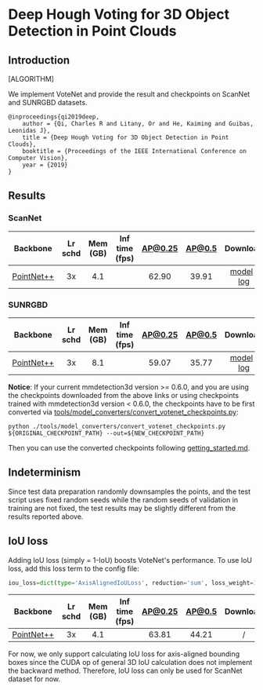 # Deep Hough Voting for 3D Object Detection in Point Clouds

## Introduction

[ALGORITHM]

We implement VoteNet and provide the result and checkpoints on ScanNet and SUNRGBD datasets.

```
@inproceedings{qi2019deep,
    author = {Qi, Charles R and Litany, Or and He, Kaiming and Guibas, Leonidas J},
    title = {Deep Hough Voting for 3D Object Detection in Point Clouds},
    booktitle = {Proceedings of the IEEE International Conference on Computer Vision},
    year = {2019}
}
```

## Results

### ScanNet

|  Backbone   | Lr schd | Mem (GB) | Inf time (fps) | AP@0.25 |AP@0.5| Download |
| :---------: | :-----: | :------: | :------------: | :----: |:----: | :------: |
|    [PointNet++](./votenet_8x8_scannet-3d-18class.py)     |  3x    |4.1||62.90|39.91|[model](https://download.openmmlab.com/mmdetection3d/v0.1.0_models/votenet/votenet_8x8_scannet-3d-18class/votenet_8x8_scannet-3d-18class_20200620_230238-2cea9c3a.pth) &#124; [log](https://download.openmmlab.com/mmdetection3d/v0.1.0_models/votenet/votenet_8x8_scannet-3d-18class/votenet_8x8_scannet-3d-18class_20200620_230238.log.json)|

### SUNRGBD

|  Backbone   | Lr schd | Mem (GB) | Inf time (fps) | AP@0.25 |AP@0.5| Download |
| :---------: | :-----: | :------: | :------------: | :----: |:----: | :------: |
|    [PointNet++](./votenet_16x8_sunrgbd-3d-10class.py)     |  3x    |8.1||59.07|35.77|[model](https://download.openmmlab.com/mmdetection3d/v0.1.0_models/votenet/votenet_16x8_sunrgbd-3d-10class/votenet_16x8_sunrgbd-3d-10class_20200620_230238-4483c0c0.pth) &#124; [log](https://download.openmmlab.com/mmdetection3d/v0.1.0_models/votenet/votenet_16x8_sunrgbd-3d-10class/votenet_16x8_sunrgbd-3d-10class_20200620_230238.log.json)|

**Notice**: If your current mmdetection3d version >= 0.6.0, and you are using the checkpoints downloaded from the above links or using checkpoints trained with mmdetection3d version < 0.6.0, the checkpoints have to be first converted via [tools/model_converters/convert_votenet_checkpoints.py](../../tools/model_converters/convert_votenet_checkpoints.py):

```
python ./tools/model_converters/convert_votenet_checkpoints.py ${ORIGINAL_CHECKPOINT_PATH} --out=${NEW_CHECKPOINT_PATH}
```

Then you can use the converted checkpoints following [getting_started.md](../../docs/getting_started.md).

## Indeterminism

Since test data preparation randomly downsamples the points, and the test script uses fixed random seeds while the random seeds of validation in training are not fixed, the test results may be slightly different from the results reported above.

## IoU loss

Adding IoU loss (simply = 1-IoU) boosts VoteNet's performance. To use IoU loss, add this loss term to the config file:

```python
iou_loss=dict(type='AxisAlignedIoULoss', reduction='sum', loss_weight=10.0 / 3.0)
```

|  Backbone   | Lr schd | Mem (GB) | Inf time (fps) | AP@0.25 |AP@0.5| Download |
| :---------: | :-----: | :------: | :------------: | :----: |:----: | :------: |
|    [PointNet++](./votenet_iouloss_8x8_scannet-3d-18class.py)     |  3x    |4.1||63.81|44.21|/|

For now, we only support calculating IoU loss for axis-aligned bounding boxes since the CUDA op of general 3D IoU calculation does not implement the backward method. Therefore, IoU loss can only be used for ScanNet dataset for now.
